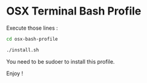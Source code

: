 OSX Terminal Bash Profile
=========================

Execute those lines :
```sh
cd osx-bash-profile

./install.sh
```

You need to be sudoer to install this profile.

Enjoy !
